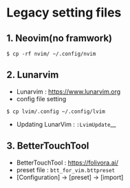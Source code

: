 # Legacy setting files


## 1. Neovim(no framwork)
```shell
$ cp -rf nvim/ ~/.config/nvim 
```


## 2. Lunarvim
- Lunarvim : https://www.lunarvim.org
- config file setting
```shell
$ cp lvim/.config ~/.config/lvim 
```
- Updating LunarVim : `:LvimUpdate`__


## 3. BetterTouchTool
- BetterTouchTool : https://folivora.ai/
- preset file : `btt_for_vim.bttpreset`
- [Configuration] → [preset] → [import]
